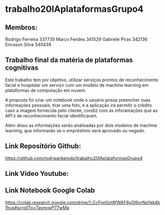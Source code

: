 # trabalho20IAplataformasGrupo4

## Membros:
Rodrigo Ferreira 337735
Marco Fendes 341529
Gabriele Piras 342136
Ericsson Silva 340439

## Trabalho final da matéria de plataformas cognitivas

Este trabalho tem por objetivo, utilizar serviços prontos de reconhecimento facial e hospedar um serviço com um modelo de machine learning em plataformas de computação em nuvem.

A proposta foi criar um notebook onde o usuário possa preencher suas informações pessoais, tirar uma foto, e a aplicação irá permitir o crédito caso a imagem fornecida pelo cliente, condiz com as inforamações que as API's de reconhecimento facial identificaram.

Além disso as informações serão analisadas por dois modelos de machine learning, que informarão se o empréstimo será aprovado ou negado.

## Link Repositório Github:

https://github.com/rodrwankenobi/trabalho20IAplataformasGrupo4

## Link Vídeo Youtube:


## Link Notebook Google Colab
https://colab.research.google.com/drive/1_CcFpn0zt8fWAF6yGl9vrNsYek4k1hus#scrollTo=TavnvwP77wMa
